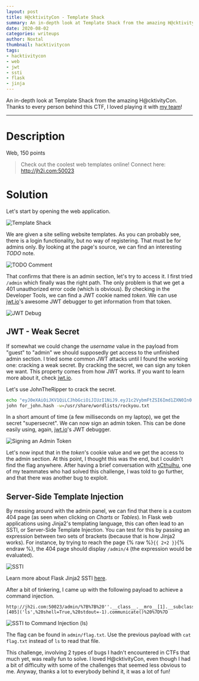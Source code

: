 ```yaml
---
layout: post
title: H@cktivityCon - Template Shack
summary: An in-depth look at Template Shack from the amazing H@cktivityCon. Thanks to every person behind this CTF, I loved playing it with my team!
date: 2020-08-02
categories: writeups
author: Noxtal
thumbnail: hacktivitycon
tags:
- hacktivitycon
- web
- jwt
- ssti
- flask
- jinja
---
```


 An in-depth look at Template Shack from the amazing H@cktivityCon. Thanks to every person behind this CTF, I loved playing it with [my team](https://discord.com/invite/CDACNFg)!

-----

# Description
Web, 150 points
> Check out the coolest web templates online!
> Connect here:
> http://jh2i.com:50023

# Solution
Let's start by opening the web application.

![Template Shack](https://i.imgur.com/EZZKmB7.png)

We are given a site selling website templates. As you can probably see, there is a login functionality, but no way of registering. That must be for admins only. By looking at the page's source, we can find an interesting *TODO* note.

![TODO Comment](https://i.imgur.com/nvdPUbZ.png)

That confirms that there is an admin section, let's try to access it. I first tried `/admin` which finally was the right path. The only problem is that we get a 401 unauthorized error code (which is obvious). By checking in the Developer Tools, we can find a JWT cookie named *token*. We can use [jwt.io](https://jwt.io/)'s awesome JWT debugger to get information from that token.

![JWT Debug](https://i.imgur.com/lWS5hF2.png)


## JWT - Weak Secret
If somewhat we could change the *username* value in the payload from "guest" to "admin" we should supposedly get access to the unfinished admin section. I tried some common JWT attacks until I found the working one: cracking a weak secret. By cracking the secret, we can sign any token we want. This property comes from how JWT works. If you want to learn more about it, check [jwt.io](https://jwt.io/introduction/).

Let's use JohnTheRipper to crack the secret.

```bash
echo "eyJ0eXAiOiJKV1QiLCJhbGciOiJIUzI1NiJ9.eyJ1c2VybmFtZSI6Imd1ZXN0In0.9SvIFMTsXt2gYNRF9I0ZhRhLQViY-MN7VaUutz9NA9Y" > for_john.hash
john for_john.hash -w=/usr/share/wordlists/rockyou.txt
```

In a short amount of time (a few milliseconds on my laptop), we get the secret "supersecret". We can now sign an admin token. This can be done easily using, again, [jwt.io](https://jwt.io/)'s JWT debugger.

![Signing an Admin Token](https://i.imgur.com/pptSoM9.png)

Let's now input that in the *token*'s cookie value and we get the access to the admin section. At this point, I thought this was the end, but I couldn't find the flag anywhere. After having a brief conversation with [xCthulhu](https://onoma.cf/), one of my teammates who had solved this challenge, I was told to go further, and that there was another bug to exploit.

## Server-Side Template Injection
By messing around with the admin panel, we can find that there is a custom 404 page (as seen when clicking on *Charts* or *Tables*). In Flask web applications using Jinja2's templating language, this can often lead to an SSTI, or Server-Side Template Injection. You can test for this by passing an expression between two sets of brackets (because that is how Jinja2 works). For instance, by trying to reach the page {% raw %}`{{ 2+2 }}`{% endraw %}, the 404 page should display `/admin/4` (the expression would be evaluated).

![SSTI](https://i.imgur.com/edkysSa.png)

Learn more about Flask Jinja2 SSTI [here](https://medium.com/@nyomanpradipta120/ssti-in-flask-jinja2-20b068fdaeee).

After a bit of tinkering, I came up with the following payload to achieve a command injection.

```
http://jh2i.com:50023/admin/%7B%7B%20''.__class__.__mro__[1].__subclasses__()[405]('ls',%20shell=True,%20stdout=-1).communicate()%20%7D%7D
```

![SSTI to Command Injection (ls)](https://i.imgur.com/o1tZ8IA.png)

The flag can be found in `admin/flag.txt`. Use the previous payload with `cat flag.txt` instead of `ls` to read that file.

This challenge, involving 2 types of bugs I hadn't encountered in CTFs that much yet, was really fun to solve. I loved H@cktivityCon, even though I had a bit of difficulty with some of the challenges that seemed less obvious to me. Anyway, thanks a lot to everybody behind it, it was a lot of fun!